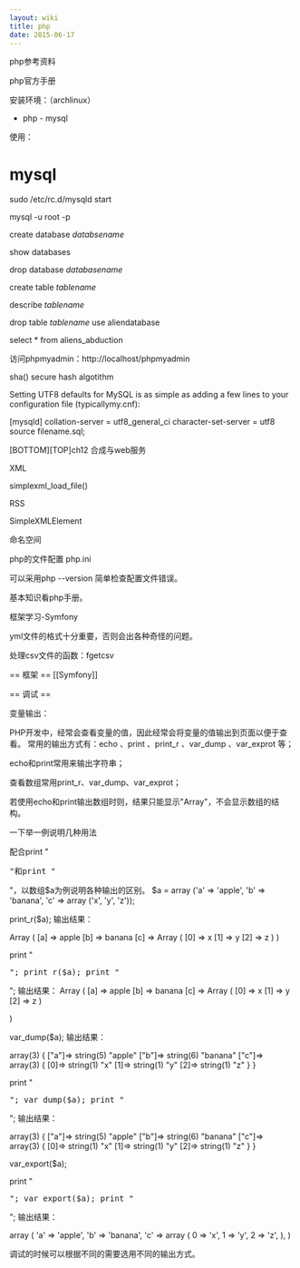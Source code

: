 ```yaml
---
layout: wiki
title: php
date: 2015-06-17
---
```


php参考资料

php官方手册

安装环境：（archlinux）

- php - mysql

使用：

# mysql

sudo /etc/rc.d/mysqld start

mysql -u root -p

create database _databsename_

show databases

drop database _databasename_

create table _tablename_

describe _tablename_

drop table _tablename_ use aliendatabase

select * from aliens_abduction

访问phpmyadmin：http://localhost/phpmyadmin

sha() secure hash algotithm

Setting UTF8 defaults for MySQL is as simple as adding a few lines to your configuration file (typicallymy.cnf):

[mysqld] collation-server = utf8_general_ci character-set-server = utf8
source filename.sql;

[BOTTOM][TOP]ch12 合成与web服务

XML

simplexml_load_file()

RSS

SimpleXMLElement

命名空间


php的文件配置 php.ini

可以采用php --version 简单检查配置文件错误。


基本知识看php手册。


框架学习-Symfony

yml文件的格式十分重要，否则会出各种奇怪的问题。

处理csv文件的函数：fgetcsv


== 框架 ==
[[Symfony]]

== 调试 ==

变量输出：

PHP开发中，经常会查看变量的值，因此经常会将变量的值输出到页面以便于查看。
常用的输出方式有：echo 、print 、print_r 、var_dump 、var_exprot 等；

echo和print常用来输出字符串；

查看数组常用print_r、var_dump、var_exprot；

若使用echo和print输出数组时则，结果只能显示"Array"，不会显示数组的结构。

一下举一例说明几种用法

配合print "<pre>"和print "</pre>"，以数组$a为例说明各种输出的区别。
$a = array ('a' => 'apple', 'b' => 'banana', 'c' => array ('x', 'y', 'z'));

 

print_r($a); 
输出结果：

Array ( [a] => apple [b] => banana [c] => Array ( [0] => x [1] => y [2] => z ) ) 

print "<pre>"; print_r($a); print "</pre>"; 
输出结果：
Array
(
    [a] => apple
    [b] => banana
    [c] => Array
        (
            [0] => x
            [1] => y
            [2] => z
        )

)

var_dump($a); 
输出结果：



array(3) { ["a"]=>  string(5) "apple" ["b"]=>  string(6) "banana" ["c"]=>  array(3) { [0]=>  string(1) "x" [1]=>  string(1) "y" [2]=>  string(1) "z" } } 



print "<pre>"; var_dump($a); print "</pre>"; 
输出结果：

array(3) {
  ["a"]=>
  string(5) "apple"
  ["b"]=>
  string(6) "banana"
  ["c"]=>
  array(3) {
    [0]=>
    string(1) "x"
    [1]=>
    string(1) "y"
    [2]=>
    string(1) "z"
  }
}

var_export($a); 

print "<pre>"; var_export($a); print "</pre>"; 
输出结果：

array (
  'a' => 'apple',
  'b' => 'banana',
  'c' => 
  array (
    0 => 'x',
    1 => 'y',
    2 => 'z',
  ),
)


调试的时候可以根据不同的需要选用不同的输出方式。
